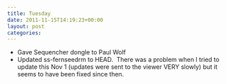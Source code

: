 ```yaml
---
title: Tuesday
date: 2011-11-15T14:19:23+00:00
layout: post
categories:
---
```

  * Gave Sequencher dongle to Paul Wolf
  * Updated ss-fernseedrm to HEAD.  There was a problem when I tried to update this Nov 1 (updates were sent to the viewer VERY slowly) but it seems to have been fixed since then.

